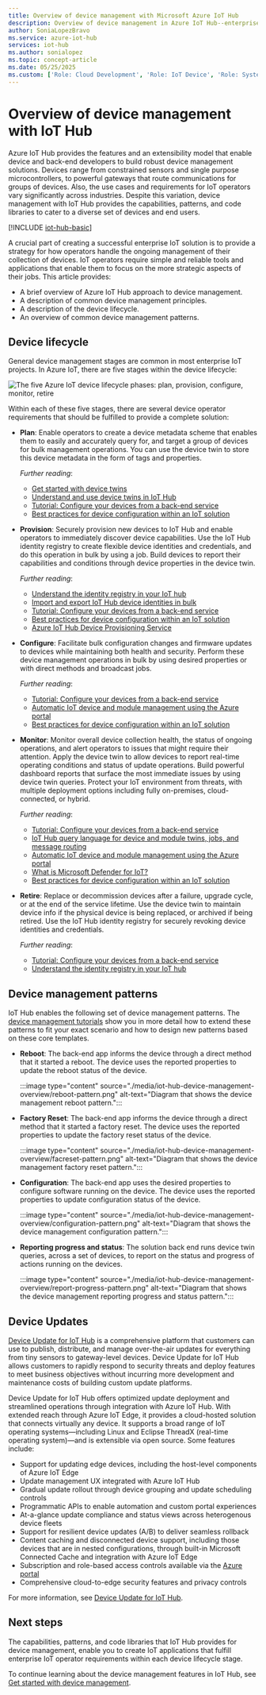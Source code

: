 ```yaml
---
title: Overview of device management with Microsoft Azure IoT Hub
description: Overview of device management in Azure IoT Hub--enterprise device lifecycle and device management patterns such as, reboot, factory reset, firmware update, configuration, device twins, queries, jobs, threat detection.
author: SoniaLopezBravo
ms.service: azure-iot-hub
services: iot-hub
ms.author: sonialopez
ms.topic: concept-article
ms.date: 05/25/2025
ms.custom: ['Role: Cloud Development', 'Role: IoT Device', 'Role: System Architecture']
---
```


# Overview of device management with IoT Hub

Azure IoT Hub provides the features and an extensibility model that enable device and back-end developers to build robust device management solutions. Devices range from constrained sensors and single purpose microcontrollers, to powerful gateways that route communications for groups of devices. Also, the use cases and requirements for IoT operators vary significantly across industries. Despite this variation, device management with IoT Hub provides the capabilities, patterns, and code libraries to cater to a diverse set of devices and end users.

[!INCLUDE [iot-hub-basic](../../includes/iot-hub-basic-partial.md)]

A crucial part of creating a successful enterprise IoT solution is to provide a strategy for how operators handle the ongoing management of their collection of devices. IoT operators require simple and reliable tools and applications that enable them to focus on the more strategic aspects of their jobs. This article provides:

* A brief overview of Azure IoT Hub approach to device management.
* A description of common device management principles.
* A description of the device lifecycle.
* An overview of common device management patterns.

## Device lifecycle

General device management stages are common in most enterprise IoT projects. In Azure IoT, there are five stages within the device lifecycle:

![The five Azure IoT device lifecycle phases: plan, provision, configure, monitor, retire](./media/iot-hub-device-management-overview/image5.png)

Within each of these five stages, there are several device operator requirements that should be fulfilled to provide a complete solution:

* **Plan**: Enable operators to create a device metadata scheme that enables them to easily and accurately query for, and target a group of devices for bulk management operations. You can use the device twin to store this device metadata in the form of tags and properties.
  
    *Further reading*: 
  * [Get started with device twins](device-twins-node.md)
  * [Understand and use device twins in IoT Hub](iot-hub-devguide-device-twins.md)
  * [Tutorial: Configure your devices from a back-end service](tutorial-device-twins.md)
  * [Best practices for device configuration within an IoT solution](iot-hub-configuration-best-practices.md)

* **Provision**: Securely provision new devices to IoT Hub and enable operators to immediately discover device capabilities. Use the IoT Hub identity registry to create flexible device identities and credentials, and do this operation in bulk by using a job. Build devices to report their capabilities and conditions through device properties in the device twin.
  
    *Further reading*: 
    * [Understand the identity registry in your IoT hub](iot-hub-devguide-identity-registry.md)
    * [Import and export IoT Hub device identities in bulk](iot-hub-bulk-identity-mgmt.md)
    * [Tutorial: Configure your devices from a back-end service](tutorial-device-twins.md)
    * [Best practices for device configuration within an IoT solution](iot-hub-configuration-best-practices.md)
    * [Azure IoT Hub Device Provisioning Service](../iot-dps/index.yml)

* **Configure**: Facilitate bulk configuration changes and firmware updates to devices while maintaining both health and security. Perform these device management operations in bulk by using desired properties or with direct methods and broadcast jobs.
  
    *Further reading*:
    * [Tutorial: Configure your devices from a back-end service](tutorial-device-twins.md)
    * [Automatic IoT device and module management using the Azure portal](./iot-hub-automatic-device-management.md)
    * [Best practices for device configuration within an IoT solution](iot-hub-configuration-best-practices.md)

* **Monitor**: Monitor overall device collection health, the status of ongoing operations, and alert operators to issues that might require their attention. Apply the device twin to allow devices to report real-time operating conditions and status of update operations. Build powerful dashboard reports that surface the most immediate issues by using device twin queries. Protect your IoT environment from threats, with multiple deployment options including fully on-premises, cloud-connected, or hybrid.
  
    *Further reading*: 
    * [Tutorial: Configure your devices from a back-end service](tutorial-device-twins.md)
    * [IoT Hub query language for device and module twins, jobs, and message routing](iot-hub-devguide-query-language.md)
    * [Automatic IoT device and module management using the Azure portal](./iot-hub-automatic-device-management.md)
    * [What is Microsoft Defender for IoT?](../defender-for-iot/organizations/overview.md)
    * [Best practices for device configuration within an IoT solution](iot-hub-configuration-best-practices.md)

* **Retire**: Replace or decommission devices after a failure, upgrade cycle, or at the end of the service lifetime. Use the device twin to maintain device info if the physical device is being replaced, or archived if being retired. Use the IoT Hub identity registry for securely revoking device identities and credentials.
  
    *Further reading*: 
    * [Tutorial: Configure your devices from a back-end service](tutorial-device-twins.md)
    * [Understand the identity registry in your IoT hub](iot-hub-devguide-identity-registry.md)

## Device management patterns

IoT Hub enables the following set of device management patterns. The [device management tutorials](device-management-node.md) show you in more detail how to extend these patterns to fit your exact scenario and how to design new patterns based on these core templates.

* **Reboot**: The back-end app informs the device through a direct method that it started a reboot. The device uses the reported properties to update the reboot status of the device.
  
    :::image type="content" source="./media/iot-hub-device-management-overview/reboot-pattern.png" alt-text="Diagram that shows the device management reboot pattern.":::

* **Factory Reset**: The back-end app informs the device through a direct method that it started a factory reset. The device uses the reported properties to update the factory reset status of the device.
  
    :::image type="content" source="./media/iot-hub-device-management-overview/facreset-pattern.png" alt-text="Diagram that shows the device management factory reset pattern.":::

* **Configuration**: The back-end app uses the desired properties to configure software running on the device. The device uses the reported properties to update configuration status of the device.
  
    :::image type="content" source="./media/iot-hub-device-management-overview/configuration-pattern.png" alt-text="Diagram that shows the device management configuration pattern.":::

* **Reporting progress and status**: The solution back end runs device twin queries, across a set of devices, to report on the status and progress of actions running on the devices.
  
    :::image type="content" source="./media/iot-hub-device-management-overview/report-progress-pattern.png" alt-text="Diagram that shows the device management reporting progress and status pattern.":::

## Device Updates

[Device Update for IoT Hub](../iot-hub-device-update/understand-device-update.md) is a comprehensive platform that customers can use to publish, distribute, and manage over-the-air updates for everything from tiny sensors to gateway-level devices. Device Update for IoT Hub allows customers to rapidly respond to security threats and deploy features to meet business objectives without incurring more development and maintenance costs of building custom update platforms.

Device Update for IoT Hub offers optimized update deployment and streamlined operations through integration with Azure IoT Hub. With extended reach through Azure IoT Edge, it provides a cloud-hosted solution that connects virtually any device. It supports a broad range of IoT operating systems—including Linux and Eclipse ThreadX (real-time operating system)—and is extensible via open source. Some features include:

* Support for updating edge devices, including the host-level components of Azure IoT Edge
* Update management UX integrated with Azure IoT Hub
* Gradual update rollout through device grouping and update scheduling controls
* Programmatic APIs to enable automation and custom portal experiences
* At-a-glance update compliance and status views across heterogenous device fleets
* Support for resilient device updates (A/B) to deliver seamless rollback
* Content caching and disconnected device support, including those devices that are in nested configurations, through built-in Microsoft Connected Cache and integration with Azure IoT Edge
* Subscription and role-based access controls available via the [Azure portal](https://portal.azure.com)
* Comprehensive cloud-to-edge security features and privacy controls

For more information, see [Device Update for IoT Hub](../iot-hub-device-update/index.yml).

## Next steps

The capabilities, patterns, and code libraries that IoT Hub provides for device management, enable you to create IoT applications that fulfill enterprise IoT operator requirements within each device lifecycle stage.

To continue learning about the device management features in IoT Hub, see [Get started with device management](device-management-node.md).
